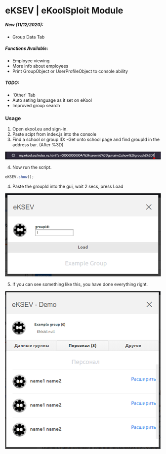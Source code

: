 # eKSEV | eKoolSploit Module
##### New (11/12/2020):
  - Group Data Tab
##### Functions Available:
  - Employee viewing
  - More info about employees
  - Print GroupObject or UserProfileObject to console ability
##### TODO:
  - 'Other' Tab
  - Auto seting language as it set on eKool
  - Improved group search

### Usage
  1. Open ekool.eu and sign-in.
  2. Paste scipt from index.js into the console
  3. Find a school or group ID:
  -Get onto school page and find groupId in the address bar. (After %3D)
  
  ![1](https://github.com/roledxd/eKoolSploit/blob/master/eKSEV/img/addressBar.PNG?raw=true)
  
  4. Now run the script.
  ```js
  eKSEV.show();
  ```
  4. Paste the groupId into the gui, wait 2 secs, press Load
  
  ![2](https://github.com/roledxd/eKoolSploit/blob/master/eKSEV/img/pasting.PNG?raw=true)
  
  5. If you can see something like this, you have done everything right.
  
  ![3](https://github.com/roledxd/eKoolSploit/blob/master/eKSEV/img/personal.PNG?raw=true)
